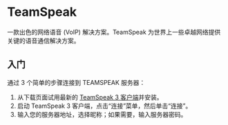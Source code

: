 # TeamSpeak

一款出色的网络语音 (VoIP) 解决方案。TeamSpeak 为世界上一些卓越网络提供关键的语音通信解决方案。

## 入门

通过 3 个简单的步骤连接到 TEAMSPEAK 服务器：

1. 从下载页面试用最新的 [TeamSpeak 3 客户端](https://teamspeak.com/zh-CN/downloads/)并安装。
2. 启动 TeamSpeak 3 客户端，点击“连接”菜单，然后单击“连接”。
2. 输入您的服务器地址，选择昵称；如果需要，输入服务器密码。
